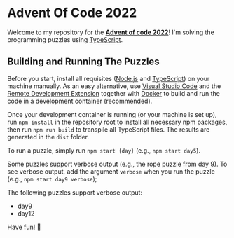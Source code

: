 # Advent Of Code 2022
Welcome to my repository for the **[Advent of code 2022](https://adventofcode.com/2022)**! I'm solving the programming puzzles using [TypeScript](https://www.typescriptlang.org/).

## Building and Running The Puzzles
Before you start, install all requisites ([Node.js](https://nodejs.org) and [TypeScript](https://www.typescriptlang.org/)) on your machine manually. As an easy alternative, use [Visual Studio Code](https://code.visualstudio.com) and the [Remote Development Extension](https://marketplace.visualstudio.com/items?itemName=ms-vscode-remote.vscode-remote-extensionpack) together with [Docker](https://www.docker.com/) to build and run the code in a development container (recommended).

Once your development container is running (or your machine is set up), run `npm install` in the repository root to install all necessary npm packages, then run `npm run build` to transpile all TypeScript files. The results are generated in the `dist` folder.

To run a puzzle, simply run `npm start {day}` (e.g., `npm start day5`).

Some puzzles support verbose output (e.g., the rope puzzle from day 9). To see verbose output, add the argument `verbose` when you run the puzzle (e.g., `npm start day9 verbose`);

The following puzzles support verbose output:
- day9
- day12

Have fun! :metal:
